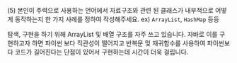(5) 본인이 주력으로 사용하는 언어에서 자료구조와 관련 된 클래스가 내부적으로 어떻게 동작하는지 한 가지 사례를 정하여 작성해주세요. ex) `ArrayList`, `HashMap` 등등
    
탐색, 구현을 하기 위해 ArrayList 및 배열 구조를 자주 쓰고 있습니다. 자바로 이를 구현하고자 하면 파이썬 보다 직관성이 떨어지고  반복문 및 재귀함수를 사용하여  파이썬보다 코드가 길어진다는 단점이 있어서 구현하는데 시간이 더욱 걸립니다.
